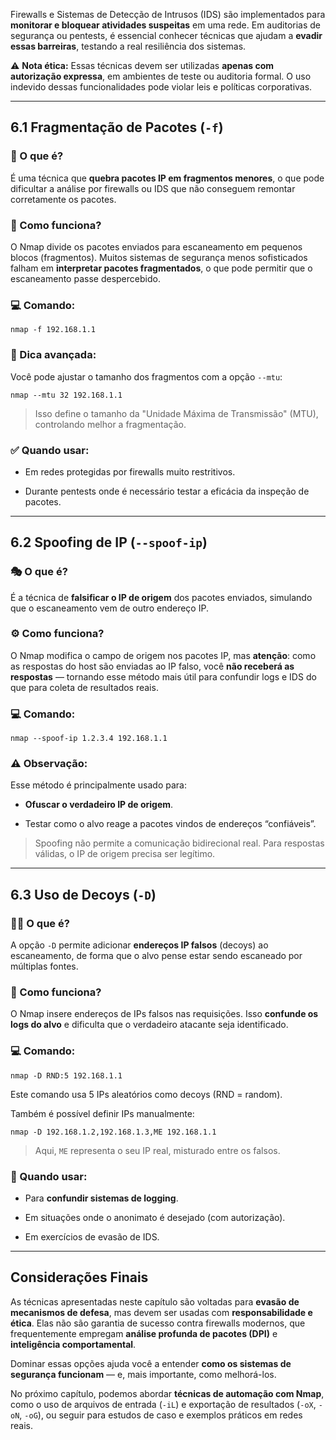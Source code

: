Firewalls e Sistemas de Detecção de Intrusos (IDS) são implementados para **monitorar e bloquear atividades suspeitas** em uma rede. Em auditorias de segurança ou pentests, é essencial conhecer técnicas que ajudam a **evadir essas barreiras**, testando a real resiliência dos sistemas.

⚠️ **Nota ética:** Essas técnicas devem ser utilizadas **apenas com autorização expressa**, em ambientes de teste ou auditoria formal. O uso indevido dessas funcionalidades pode violar leis e políticas corporativas.

---

## 6.1 Fragmentação de Pacotes (`-f`)

### 🧩 O que é?

É uma técnica que **quebra pacotes IP em fragmentos menores**, o que pode dificultar a análise por firewalls ou IDS que não conseguem remontar corretamente os pacotes.

### 🔬 Como funciona?

O Nmap divide os pacotes enviados para escaneamento em pequenos blocos (fragmentos). Muitos sistemas de segurança menos sofisticados falham em **interpretar pacotes fragmentados**, o que pode permitir que o escaneamento passe despercebido.

### 💻 Comando:

`nmap -f 192.168.1.1`

### 🔐 Dica avançada:

Você pode ajustar o tamanho dos fragmentos com a opção `--mtu`:

`nmap --mtu 32 192.168.1.1`

> Isso define o tamanho da "Unidade Máxima de Transmissão" (MTU), controlando melhor a fragmentação.

### ✅ Quando usar:

- Em redes protegidas por firewalls muito restritivos.
    
- Durante pentests onde é necessário testar a eficácia da inspeção de pacotes.
    

---

## 6.2 Spoofing de IP (`--spoof-ip`)

### 🎭 O que é?

É a técnica de **falsificar o IP de origem** dos pacotes enviados, simulando que o escaneamento vem de outro endereço IP.

### ⚙️ Como funciona?

O Nmap modifica o campo de origem nos pacotes IP, mas **atenção**: como as respostas do host são enviadas ao IP falso, você **não receberá as respostas** — tornando esse método mais útil para confundir logs e IDS do que para coleta de resultados reais.

### 💻 Comando:

`nmap --spoof-ip 1.2.3.4 192.168.1.1`

### ⚠️ Observação:

Esse método é principalmente usado para:

- **Ofuscar o verdadeiro IP de origem**.
    
- Testar como o alvo reage a pacotes vindos de endereços “confiáveis”.
    

> Spoofing não permite a comunicação bidirecional real. Para respostas válidas, o IP de origem precisa ser legítimo.

---

## 6.3 Uso de Decoys (`-D`)

### 🕵️‍♂️ O que é?

A opção `-D` permite adicionar **endereços IP falsos** (decoys) ao escaneamento, de forma que o alvo pense estar sendo escaneado por múltiplas fontes.

### 🧠 Como funciona?

O Nmap insere endereços de IPs falsos nas requisições. Isso **confunde os logs do alvo** e dificulta que o verdadeiro atacante seja identificado.

### 💻 Comando:

`nmap -D RND:5 192.168.1.1`

Este comando usa 5 IPs aleatórios como decoys (RND = random).

Também é possível definir IPs manualmente:

`nmap -D 192.168.1.2,192.168.1.3,ME 192.168.1.1`

> Aqui, `ME` representa o seu IP real, misturado entre os falsos.

### 🧩 Quando usar:

- Para **confundir sistemas de logging**.
    
- Em situações onde o anonimato é desejado (com autorização).
    
- Em exercícios de evasão de IDS.
    

---

## Considerações Finais

As técnicas apresentadas neste capítulo são voltadas para **evasão de mecanismos de defesa**, mas devem ser usadas com **responsabilidade e ética**. Elas não são garantia de sucesso contra firewalls modernos, que frequentemente empregam **análise profunda de pacotes (DPI)** e **inteligência comportamental**.

Dominar essas opções ajuda você a entender **como os sistemas de segurança funcionam** — e, mais importante, como melhorá-los.

No próximo capítulo, podemos abordar **técnicas de automação com Nmap**, como o uso de arquivos de entrada (`-iL`) e exportação de resultados (`-oX`, `-oN`, `-oG`), ou seguir para estudos de caso e exemplos práticos em redes reais.